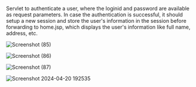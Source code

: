  Servlet to authenticate a user, where the loginid and password are available 
as request parameters. In case the authentication is successful, it should setup a new 
session and store the user's information in the session before forwarding to home.jsp, 
which displays the user's information like full name, address, etc. 


![Screenshot (85)](https://github.com/ErNitesh-d/JAVA-SERVLET-JSP/assets/110494994/995502f5-8028-44de-bdd9-dff865a065e2)



![Screenshot (86)](https://github.com/ErNitesh-d/JAVA-SERVLET-JSP/assets/110494994/d1825305-8671-4a3b-a570-c0f1facc9320)



![Screenshot (87)](https://github.com/ErNitesh-d/JAVA-SERVLET-JSP/assets/110494994/0f317dd4-ab5e-499f-b266-47305c42d07e)


![Screenshot 2024-04-20 192535](https://github.com/ErNitesh-d/JAVA-SERVLET-JSP/assets/110494994/1357cae3-5817-4e0a-8dfd-b7de41001652)
